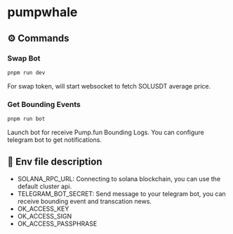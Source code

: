 # pumpwhale

## ⚙️ Commands

### Swap Bot

```bash
pnpm run dev
```

For swap token, will start websocket to fetch SOLUSDT average price.

### Get Bounding Events

```bash
pnpm run bot
```

Launch bot for receive Pump.fun Bounding Logs.
You can configure telegram bot to get notifications.

## 📌 Env file description

- SOLANA_RPC_URL: Connecting to solana blockchain, you can use the default cluster api.
- TELEGRAM_BOT_SECRET: Send message to your telegram bot, you can receive bounding event and transcation news.
- OK_ACCESS_KEY
- OK_ACCESS_SIGN
- OK_ACCESS_PASSPHRASE
